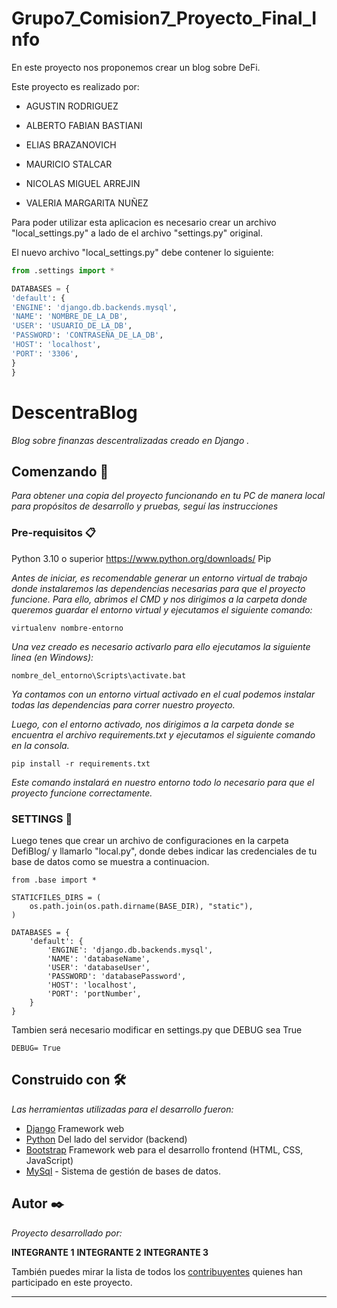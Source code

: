 # Grupo7_Comision7_Proyecto_Final_Info

En este proyecto nos proponemos crear un blog sobre DeFi.

Este proyecto es realizado por:

- AGUSTIN RODRIGUEZ

- ALBERTO FABIAN BASTIANI

- ELIAS BRAZANOVICH

- MAURICIO STALCAR

- NICOLAS MIGUEL ARREJIN

- VALERIA MARGARITA NUÑEZ

Para poder utilizar esta aplicacion es necesario crear un archivo "local_settings.py" a lado de el archivo "settings.py" original.

El nuevo archivo "local_settings.py" debe contener lo siguiente:

```python
from .settings import *

DATABASES = {
'default': {
'ENGINE': 'django.db.backends.mysql',
'NAME': 'NOMBRE_DE_LA_DB',
'USER': 'USUARIO_DE_LA_DB',
'PASSWORD': 'CONTRASEÑA_DE_LA_DB',
'HOST': 'localhost',
'PORT': '3306',
}
}
```
# DescentraBlog

_Blog sobre finanzas descentralizadas creado en Django ._

## Comenzando 🚀

_Para obtener una copia del proyecto funcionando en tu PC de manera local para propósitos de desarrollo y pruebas, seguí las instrucciones_


### Pre-requisitos 📋

Python 3.10 o superior https://www.python.org/downloads/
Pip


_Antes de iniciar, es recomendable generar un entorno virtual de trabajo donde instalaremos las dependencias necesarias para que el proyecto funcione. Para ello, abrimos el CMD y nos dirigimos a la carpeta donde queremos guardar el entorno virtual y ejecutamos el siguiente comando:_


```
virtualenv nombre-entorno

```
_Una vez creado es necesario activarlo para ello ejecutamos la siguiente linea (en Windows):_


```
nombre_del_entorno\Scripts\activate.bat

```

_Ya contamos con un entorno virtual activado en el cual podemos instalar todas las dependencias para correr nuestro proyecto._


_Luego, con el entorno activado, nos dirigimos a la carpeta donde se encuentra el archivo requirements.txt y ejecutamos el siguiente comando en la consola._

```
pip install -r requirements.txt

```
_Este comando instalará en nuestro entorno todo lo necesario para que el proyecto funcione correctamente._

### SETTINGS 🔧

Luego tenes que crear un archivo de configuraciones en la carpeta DefiBlog/ y llamarlo "local.py", donde debes indicar las credenciales de tu base de datos como se muestra a continuacion.

```
from .base import *

STATICFILES_DIRS = (
    os.path.join(os.path.dirname(BASE_DIR), "static"),
)

DATABASES = {
    'default': {
        'ENGINE': 'django.db.backends.mysql', 
        'NAME': 'databaseName',
        'USER': 'databaseUser',
        'PASSWORD': 'databasePassword',
        'HOST': 'localhost',
        'PORT': 'portNumber',
    }
}

```

Tambien será necesario modificar en settings.py que DEBUG sea True

```
DEBUG= True
```


## Construido con 🛠️

_Las herramientas utilizadas para el desarrollo fueron:_

* [Django](https://www.djangoproject.com/) Framework web
* [Python](https://www.python.org/) Del lado del servidor (backend)
* [Bootstrap](https://getbootstrap.com/) Framework web para el desarrollo frontend (HTML, CSS, JavaScript)
* [MySql](https://www.mysql.com/) - Sistema de gestión de bases de datos.


## Autor ✒️

_Proyecto desarrollado por:_ 


**INTEGRANTE 1**
**INTEGRANTE 2**
**INTEGRANTE 3**

 



También puedes mirar la lista de todos los [contribuyentes](link-al-area-de-contribuyentes) quienes han participado en este proyecto. 




---
